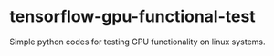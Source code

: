 # tensorflow-gpu-functional-test
Simple python codes for testing GPU functionality on linux systems.
